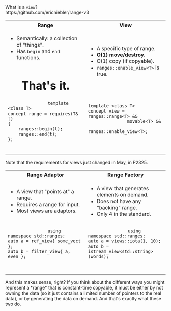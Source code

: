 <section>

<div class="hl-block pretty-big-text">
What is a <code>view</code>?
</div>

</section>
<section>

<div class="hl-block medium-text">
https://github.com/ericniebler/range-v3
</div>

</section>
<section>

<table class="hl-block compare-columns">
    <colgroup>
        <col style="width: 50%" />
        <col style="width: 50%" />
    </colgroup>
    <tr>
        <th>Range</th>
        <th>View</th>
    </tr>
    <tr>
        <td>
            <ul>
                <li>Semantically: a collection of "things".</li>
                <li>Has <code>begin</code> and <code>end</code> functions.</li>
            </ul>
            <br /><br />
            <center><b style="font-size: 35px;">That's it.</b></center>
        </td>
        <td>
            <ul>
                <li>A specific type of range.</li>
                <li><b>O(1) move/destroy.</b></li>
                <li>O(1) copy (if copyable).</li>
                <li><code>ranges::enable_view&lt;T></code> is true.</li>
            </ul>
        </td>
    </tr>
    <tr>
        <td>
            <pre>
                <code class="cpp">template &lt;class T&gt;
concept range = requires(T& t)
{
	ranges::begin(t);
	ranges::end(t);
};</code>
            </pre>
        </td>
        <td>
            <pre>
                <code class="cpp">
template &lt;class T&gt;
concept view = ranges::range&lt;T&gt; &&
               movable&lt;T&gt; &&
               ranges::enable_view&lt;T&gt;;

</code>
            </pre>
        </td>
    </tr>
</table>

<aside class="notes">

Note that the requirements for views just changed in May, in P2325.

</aside>

</section>
<section>

<table class="hl-block compare-columns">
    <colgroup>
        <col style="width: 50%" />
        <col style="width: 50%" />
    </colgroup>
    <tr>
        <th>Range Adaptor</th>
        <th>Range Factory</th>
    </tr>
    <tr>
        <td>
            <ul>
                <li>A view that "points at" a range.</li>
                <li>Requires a range for input.</li>
                <li>Most views are adaptors.</li>
            </ul>
        </td>
        <td>
            <ul>
                <li>A view that generates elements on demand.</li>
                <li>Does not have any "backing" range.</li>
                <li>Only 4 in the standard.</li>
            </ul>
        </td>
    </tr>
    <tr>
        <td>
            <pre>
                <code class="cpp">using namespace std::ranges;
auto a = ref_view{ some_vect };
auto b = filter_view{ a, even };
</code>
            </pre>
        </td>
        <td>
            <pre>
                <code class="cpp">using namespace std::ranges;
auto a = views::iota(1, 10);
auto b = istream_view&lt;std::string&gt;(words);
</code>
            </pre>
        </td>
    </tr>
</table>

<aside class="notes">
And this makes sense, right? If you think about the different ways you might represent a *range* that is constant-time
copyable, it must be either by not owning the data (so it just contains a limited number of pointers to the real data),
or by generating the data on demand. And that's exactly what these two do.
</aside>

</section>
